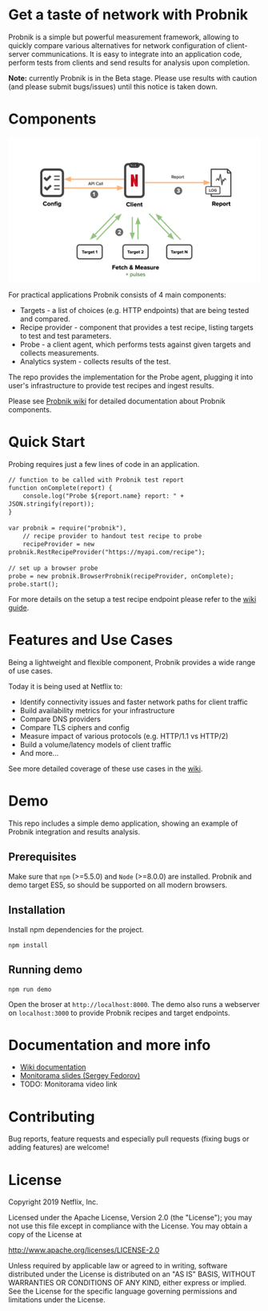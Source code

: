 Get a taste of network with Probnik
============================

Probnik is a simple but powerful measurement framework, allowing to quickly compare various alternatives for network configuration of client-server communications. It is easy to integrate into an application code, perform tests from clients and send results for analysis upon completion.

**Note:** currently Probnik is in the Beta stage. Please use results with caution (and please submit bugs/issues) until this notice is taken down.


Components
============================
![Preview1](./resources/components.png)

For practical applications Probnik consists of 4 main components:
* Targets - a list of choices (e.g. HTTP endpoints) that are being tested and compared.
* Recipe provider - component that provides a test recipe, listing targets to test and test parameters.
* Probe - a client agent, which performs tests against given targets and collects measurements.
* Analytics system - collects results of the test.

The repo provides the implementation for the Probe agent, plugging it into user's infrastructure to provide test recipes and ingest results.

Please see [Probnik wiki](https://github.com/Netflix/Probnik/wiki) for detailed documentation about Probnik components.

Quick Start
============================

Probing requires just a few lines of code in an application.

```
// function to be called with Probnik test report
function onComplete(report) {
    console.log("Probe ${report.name} report: " + JSON.stringify(report));
}

var probnik = require("probnik"),
    // recipe provider to handout test recipe to probe
    recipeProvider = new probnik.RestRecipeProvider("https://myapi.com/recipe");

// set up a browser probe
probe = new probnik.BrowserProbnik(recipeProvider, onComplete);
probe.start();
```

For more details on the setup a test recipe endpoint please refer to the [wiki guide](https://github.com/Netflix/probnik/wiki/Quick-Start).

Features and Use Cases
============================
Being a lightweight and flexible component, Probnik provides a wide range of use cases.

Today it is being used at Netflix to:
* Identify connectivity issues and faster network paths for client traffic
* Build availability metrics for your infrastructure
* Compare DNS providers
* Compare TLS ciphers and config
* Measure impact of various protocols (e.g. HTTP/1.1 vs HTTP/2)
* Build a volume/latency models of client traffic
* And more...

See more detailed coverage of these use cases in the [wiki](https://github.com/Netflix/probnik/wiki/Use-cases).

Demo 
============================
This repo includes a simple demo application, showing an example of Probnik integration and results analysis.

## Prerequisites
Make sure that `npm` (>=5.5.0) and `Node` (>=8.0.0) are installed.
Probnik and demo target ES5, so should be supported on all modern browsers.

## Installation

Install npm dependencies for the project.

```
npm install
```

## Running demo
```
npm run demo
```

Open the broser at `http://localhost:8000`. The demo also runs a webserver on `localhost:3000` to provide Probnik recipes and target endpoints.

Documentation and more info
============================
* [Wiki documentation](https://github.com/Netflix/Probnik/wiki)
* [Monitorama slides (Sergey Fedorov)](https://bit.ly/sfedorov-monitorama-pdx-19)
* TODO: Monitorama video link

Contributing
============================
Bug reports, feature requests and especially pull requests (fixing bugs or adding features) are welcome!

License
============================
Copyright 2019 Netflix, Inc.

Licensed under the Apache License, Version 2.0 (the "License"); you may not use this file except in compliance with the License. You may obtain a copy of the License at

http://www.apache.org/licenses/LICENSE-2.0

Unless required by applicable law or agreed to in writing, software distributed under the License is distributed on an "AS IS" BASIS, WITHOUT WARRANTIES OR CONDITIONS OF ANY KIND, either express or implied. See the License for the specific language governing permissions and limitations under the License.
